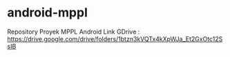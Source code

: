 # android-mppl
Repository Proyek MPPL Android 
Link GDrive : https://drive.google.com/drive/folders/1btzn3kVQTx4kXpWJa_Et2GxOtc12SsIB
